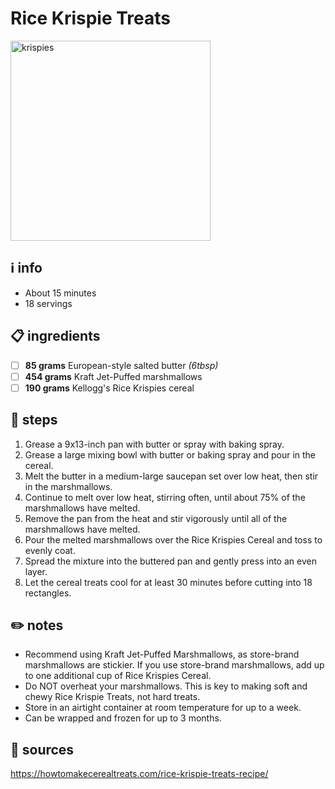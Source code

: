 # Rice Krispie Treats  
<img src="https://www.cookingclassy.com/wp-content/uploads/2020/04/rice-krispie-treats-2.jpg" alt="krispies" width="320"/>  

## ℹ️ info  
* About 15 minutes  
* 18 servings  

## 📋 ingredients  
- [ ] **85 grams** European-style salted butter *(6tbsp)*
- [ ] **454 grams** Kraft Jet-Puffed marshmallows
- [ ] **190 grams** Kellogg's Rice Krispies cereal

## 🔪 steps  
1. Grease a 9x13-inch pan with butter or spray with baking spray.
2. Grease a large mixing bowl with butter or baking spray and pour in the cereal.
3. Melt the butter in a medium-large saucepan set over low heat, then stir in the marshmallows.
4. Continue to melt over low heat, stirring often, until about 75% of the marshmallows have melted.
5. Remove the pan from the heat and stir vigorously until all of the marshmallows have melted.
6. Pour the melted marshmallows over the Rice Krispies Cereal and toss to evenly coat.
7. Spread the mixture into the buttered pan and gently press into an even layer.
8. Let the cereal treats cool for at least 30 minutes before cutting into 18 rectangles.

## ✏️ notes  
* Recommend using Kraft Jet-Puffed Marshmallows, as store-brand marshmallows are stickier. If you use store-brand marshmallows, add up to one additional cup of Rice Krispies Cereal.
* Do NOT overheat your marshmallows. This is key to making soft and chewy Rice Krispie Treats, not hard treats.
* Store in an airtight container at room temperature for up to a week.
* Can be wrapped and frozen for up to 3 months.

## 🔗 sources  
https://howtomakecerealtreats.com/rice-krispie-treats-recipe/  
